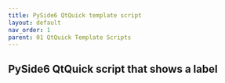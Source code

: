 ```yaml
---
title: PySide6 QtQuick template script
layout: default
nav_order: 1
parent: 01 QtQuick Template Scripts
---
```


## PySide6 QtQuick script that shows a label